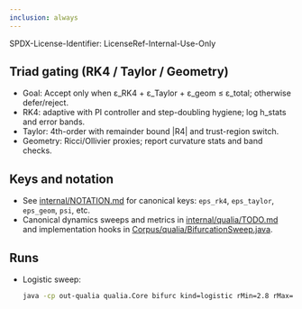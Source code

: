 ```yaml
---
inclusion: always
---
```

SPDX-License-Identifier: LicenseRef-Internal-Use-Only

## Triad gating (RK4 / Taylor / Geometry)

- Goal: Accept only when ε_RK4 + ε_Taylor + ε_geom ≤ ε_total; otherwise defer/reject.
- RK4: adaptive with PI controller and step-doubling hygiene; log h_stats and error bands.
- Taylor: 4th-order with remainder bound |R4| and trust-region switch.
- Geometry: Ricci/Ollivier proxies; report curvature stats and band checks.

## Keys and notation
- See [internal/NOTATION.md](mdc:internal/NOTATION.md) for canonical keys: `eps_rk4`, `eps_taylor`, `eps_geom`, `psi`, etc.
- Canonical dynamics sweeps and metrics in [internal/qualia/TODO.md](mdc:internal/qualia/TODO.md) and
  implementation hooks in [Corpus/qualia/BifurcationSweep.java](mdc:Corpus/qualia/BifurcationSweep.java).

## Runs
- Logistic sweep:
  ```bash
  java -cp out-qualia qualia.Core bifurc kind=logistic rMin=2.8 rMax=3.2 rStep=0.02 horizon=1000 burnin=500 seed=42 out=bifurc-logistic.jsonl | cat
  ```

